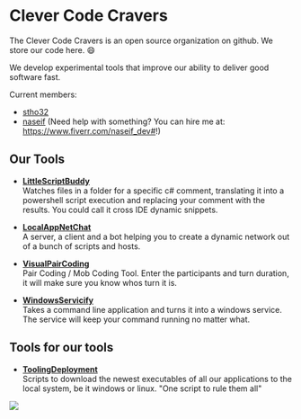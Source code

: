 # Clever Code Cravers

The Clever Code Cravers is an open source organization on github.
We store our code here. :smile:

We develop experimental tools that improve our ability to deliver good software fast.

Current members: 
- [stho32](https://github.com/stho32)
- [naseif](https://github.com/naseif) (Need help with something? You can hire me at: https://www.fiverr.com/naseif_dev#!)

## Our Tools

- **[LittleScriptBuddy](https://github.com/CleverCodeCravers/LittleScriptBuddy)** <br>Watches files in a folder for a specific c# comment, translating it into a powershell script execution and replacing your comment with the results. You could call it cross IDE dynamic snippets.

- **[LocalAppNetChat](https://github.com/CleverCodeCravers/LocalNetAppChat)** <br> A server, a client and a bot helping you to create a dynamic network out of a bunch of scripts and hosts.

- **[VisualPairCoding](https://github.com/CleverCodeCravers/VisualPairCoding)** <br>Pair Coding / Mob Coding Tool. Enter the participants and turn duration, it will make sure you know whos turn it is.

- **[WindowsServicify](https://github.com/CleverCodeCravers/WindowsServicify)** <br>Takes a command line application and turns it into a windows service. The service will keep your command running no matter what.

## Tools for our tools

- **[ToolingDeployment](https://github.com/CleverCodeCravers/ToolingDeployment)** <br>Scripts to download the newest executables of all our applications to the local system, be it windows or linux. "One script to rule them all"



![](https://komarev.com/ghpvc/?username=CleverCodeCravers&color=lightgrey)
